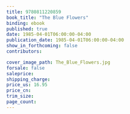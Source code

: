 ```yaml
---
title: 9780811220859
book_title: "The Blue Flowers"
binding: ebook
published: true
date: 1985-04-01T06:00:00-04:00
publication_date: 1985-04-01T06:00:00-04:00
show_in_forthcoming: false
contributors:

cover_image_path: The_Blue_Flowers.jpg
forsale: false
saleprice:
shipping_charge:
price_us: 16.95
price_cn:
trim_size:
page_count:
---
```



